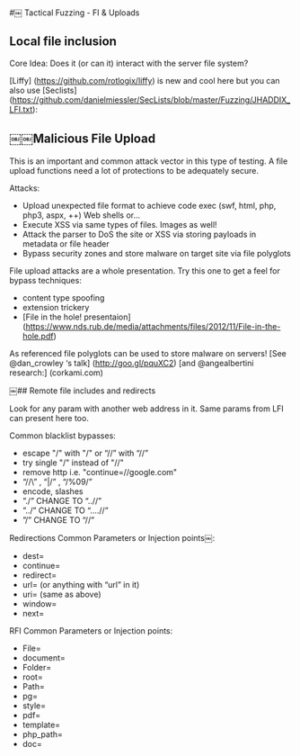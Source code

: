 #￼ Tactical Fuzzing - FI & Uploads

## Local file inclusion

Core Idea: Does it (or can it) interact with the server file system?

[Liffy] (https://github.com/rotlogix/liffy) is new and cool here but you can also use [Seclists] (https://github.com/danielmiessler/SecLists/blob/master/Fuzzing/JHADDIX_LFI.txt):

## ￼￼Malicious File Upload

This is an important and common attack vector in this type of testing.
A file upload functions need a lot of protections to be adequately secure.

Attacks:
- Upload unexpected file format to achieve code exec (swf, html, php, php3, aspx, ++) Web shells or...
- Execute XSS via same types of files. Images as well!
- Attack the parser to DoS the site or XSS via storing payloads in metadata or file header
- Bypass security zones and store malware on target site via file polyglots

File upload attacks are a whole presentation. Try this one to get a feel for bypass techniques:
- content type spoofing
- extension trickery
- [File in the hole! presentaion] (https://www.nds.rub.de/media/attachments/files/2012/11/File-in-the-hole.pdf)

As referenced file polyglots can be used to store malware on servers!
[See @dan_crowley ‘s talk] (http://goo.gl/pquXC2)
[and @angealbertini research:] (corkami.com)

￼## Remote file includes and redirects

Look for any param with another web address in it. Same params from LFI can present here too.

Common blacklist bypasses:
- escape "/" with "\/" or “//” with “\/\/”
- try single "/" instead of "//"
- remove http i.e. "continue=//google.com"
- “/\/\” , “|/” , “/%09/”
- encode, slashes
- ”./” CHANGE TO “..//”
- ”../” CHANGE TO “....//”
- ”/” CHANGE TO “//”

Redirections Common Parameters or Injection points￼:
- dest=
- continue=
- redirect=
- url= (or anything with “url” in it)
- uri= (same as above)
- window=
- next=

RFI Common Parameters or Injection points:
- File=
- document=
- Folder=
- root=
- Path=
- pg=
- style=
- pdf=
- template=
- php_path=
- doc=
